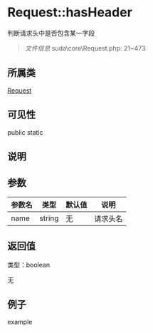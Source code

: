 # Request::hasHeader

判断请求头中是否包含某一字段

> *文件信息* suda\core\Request.php: 21~473

## 所属类 

[Request](../Request.md)

## 可见性

 public static

## 说明




## 参数


| 参数名 | 类型 | 默认值 | 说明 |
|--------|-----|-------|-------|
| name |  string | 无 |  请求头名 |



## 返回值

类型：boolean

无



## 例子

example